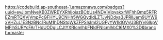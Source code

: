 https://codebuild.ap-southeast-1.amazonaws.com/badges?uuid=eyJlbmNyeXB0ZWREYXRhIjoiazBObUs4NDVlVlpyakxrWFhhQmp5RFREZmRTQXVjVmpPcGFHYU9CNHh5WGQydldLZTJvNDdya3JPRllJem9UYW9xVHZuL1E3NzBNc1RuM1hDNStqWkZFPSIsIml2UGFyYW1ldGVyU3BlYyI6IkpVMFlhSURYcFArTHdUODgiLCJtYXRlcmlhbFNldFNlcmlhbCI6MX0%3D&branch=master
